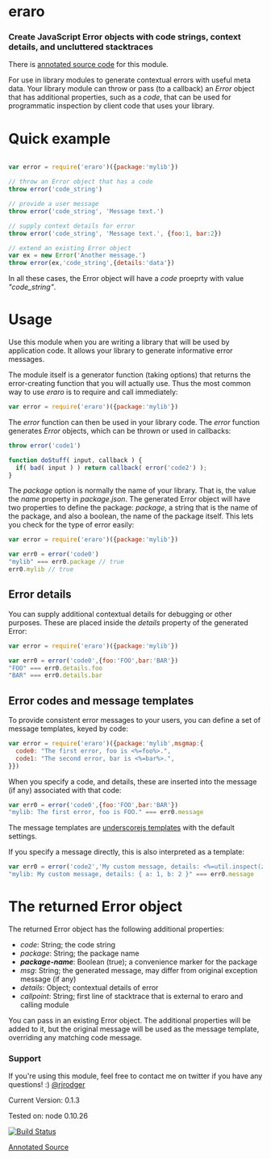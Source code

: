 eraro
=====

### Create JavaScript Error objects with code strings, context details, and uncluttered stacktraces

There is [annotated source code](http://rjrodger.github.io/use-plugin/doc/use.html) for this module.

For use in library modules to generate contextual errors with useful
meta data. Your library module can throw or pass (to a callback) an
_Error_ object that has additional properties, such as a _code_, that
can be used for programmatic inspection by client code that uses your
library.


# Quick example

```JavaScript

var error = require('eraro')({package:'mylib'})

// throw an Error object that has a code
throw error('code_string')

// provide a user message
throw error('code_string', 'Message text.')

// supply context details for error
throw error('code_string', 'Message text.', {foo:1, bar:2})

// extend an existing Error object
var ex = new Error('Another message.')
throw error(ex,'code_string',{details:'data'})
```

In all these cases, the Error object will have a _code_ proeprty with value _"code_string"_.


# Usage

Use this module when you are writing a library that will be used by
application code. It allows your library to generate informative error messages.

The module itself is a generator function (taking options) that
returns the error-creating function that you will actually use. Thus
the most common way to use _eraro_ is to require and call immediately:

```JavaScript
var error = require('eraro')({package:'mylib'})
```

The _error_ function can then be used in your library code. The
_error_ function generates _Error_ objects, which can be thrown or used in callbacks:

```JavaScript
throw error('code1')

function doStuff( input, callback ) {
  if( bad( input ) ) return callback( error('code2') );
}
```

The _package_ option is normally the name of your library. That is, the value
the _name_ property in _package.json_. The generated Error object will
have two properties to define the package: _package_, a string that is
the name of the package, and also a boolean, the name of the package itself.
This lets you check for the type of error easily:

```JavaScript
var error = require('eraro')({package:'mylib'})

var err0 = error('code0')
"mylib" === err0.package // true
err0.mylib // true
```


## Error details

You can supply additional contextual details for debugging or other
purposes. These are placed inside the _details_ property of the
generated Error:

```JavaScript
var error = require('eraro')({package:'mylib'})

var err0 = error('code0',{foo:'FOO',bar:'BAR'})
"FOO" === err0.details.foo
"BAR" === err0.details.bar
```



## Error codes and message templates

To provide consistent error messages to your users, you can define a set of message templates, keyed by code:

```JavaScript
var error = require('eraro')({package:'mylib',msgmap:{
  code0: "The first error, foo is <%=foo%>.",
  code1: "The second error, bar is <%=bar%>.",
}})
```

When you specify a code, and details, these are inserted into the message (if any) associated with that code:

```JavaScript
var err0 = error('code0',{foo:'FOO',bar:'BAR'})
"mylib: The first error, foo is FOO." === err0.message
```

The message templates are [underscorejs templates](http://underscorejs.org/#template) 
with the default settings.

If you specify a message directly, this is also interpreted as a template:

```JavaScript
var err0 = error('code2','My custom message, details: <%=util.inspect(zed)%>', {zed:{a:1,b:2}})
"mylib: My custom message, details: { a: 1, b: 2 }" === err0.message
```


# The returned Error object

The returned Error object has the following additional properties:

   * _code_: String; the code string
   * _package_: String; the package name
   * _**package-name**_: Boolean (true); a convenience marker for the package
   * _msg_: String; the generated message, may differ from original exception message (if any)
   * _details_: Object; contextual details of error
   * _callpoint_: String; first line of stacktrace that is external to eraro and calling module 

You can pass in an existing Error object. The additional properties
will be added to it, but the original message will be used as the
message template, overriding any matching code message.



### Support

If you're using this module, feel free to contact me on twitter if you have any questions! :) [@rjrodger](http://twitter.com/rjrodger)

Current Version: 0.1.3

Tested on: node 0.10.26

[![Build Status](https://travis-ci.org/rjrodger/eraro.png?branch=master)](https://travis-ci.org/rjrodger/eraro)

[Annotated Source](http://rjrodger.github.io/use-plugin/doc/use.html)
